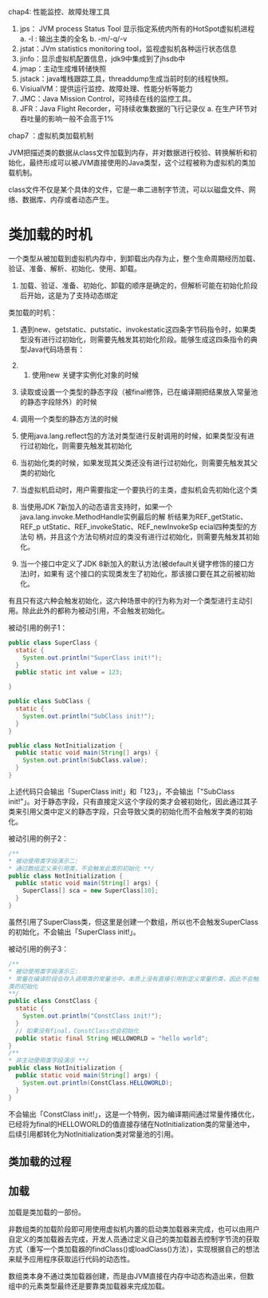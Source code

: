 chap4: 性能监控、故障处理工具
1. jps： JVM process Status Tool 显示指定系统内所有的HotSpot虚拟机进程
a. -l : 输出主类的全名
b. -m/-q/-v
2. jstat：JVm statistics monitoring tool，监视虚拟机各种运行状态信息
3. jinfo：显示虚拟机配置信息，jdk9中集成到了jhsdb中
4. jmap：主动生成堆转储快照
5. jstack：java堆栈跟踪工具，threaddump生成当前时刻的线程快照。
6. VisiualVM：提供运行监控、故障处理、性能分析等能力
7. JMC：Java Mission Control，可持续在线的监控工具。
8. JFR：Java Flight Recorder，可持续收集数据的飞行记录仪
   a. 在生产环节对吞吐量的影响一般不会高于1%

chap7 ：虚拟机类加载机制

JVM把描述类的数据从class文件加载到内存，并对数据进行校验、转换解析和初始化，最终形成可以被JVM直接使用的Java类型，这个过程被称为虚拟机的类加载机制。



class文件不仅是某个具体的文件，它是一串二进制字节流，可以以磁盘文件、网络、数据库、内存或者动态产生。



# 类加载的时机


一个类型从被加载到虚拟机内存中，到卸载出内存为止，整个生命周期经历加载、验证、准备、解析、初始化、使用、卸载。

1. 加载、验证、准备、初始化、卸载的顺序是确定的，但解析可能在初始化阶段后开始，这是为了支持动态绑定



类加载的时机：

1. 遇到new、getstatic、putstatic、invokestatic这四条字节码指令时，如果类型没有进行过初始化，则需要先触发其初始化阶段。能够生成这四条指令的典型Java代码场景有：

1. 1. 使用new 关键字实例化对象的时候
2. 读取或设置一个类型的静态字段（被final修饰，已在编译期把结果放入常量池的静态字段除外）的时候
3. 调用一个类型的静态方法的时候

1. 使用java.lang.reflect包的方法对类型进行反射调用的时候，如果类型没有进行过初始化，则需要先触发其初始化
2. 当初始化类的时候，如果发现其父类还没有进行过初始化，则需要先触发其父类的初始化
3. 当虚拟机启动时，用户需要指定一个要执行的主类，虚拟机会先初始化这个类
4. 当使用JDK 7新加入的动态语言支持时，如果一个java.lang.invoke.MethodHandle实例最后的解 析结果为REF_getStatic、REF_p utStatic、REF_invokeStatic、REF_newInvokeSp ecial四种类型的方法句 柄，并且这个方法句柄对应的类没有进行过初始化，则需要先触发其初始化。
5. 当一个接口中定义了JDK 8新加入的默认方法(被default关键字修饰的接口方法)时，如果有 这个接口的实现类发生了初始化，那该接口要在其之前被初始化。

有且只有这六种会触发初始化，这六种场景中的行为称为对一个类型进行主动引用。除此此外的都称为被动引用，不会触发初始化。



被动引用的例子1：



```java
public class SuperClass {
  static {
    System.out.println("SuperClass init!");
  }
  public static int value = 123;

}

public class SubClass {
  static {
    System.out.println("SubClass init!");
  }
}

public class NotInitialization {
  public static void main(String[] args) { 
    System.out.println(SubClass.value);
  }
}
```

上述代码只会输出「SuperClass init!」和「123」，不会输出「"SubClass init!"」。对于静态字段，只有直接定义这个字段的类才会被初始化，因此通过其子类来引用父类中定义的静态字段，只会导致父类的初始化而不会触发字类的初始化。





被动引用的例子2：

```java
/**
* 被动使用类字段演示二:
* 通过数组定义来引用类，不会触发此类的初始化 **/
public class NotInitialization {
  public static void main(String[] args) {
    SuperClass[] sca = new SuperClass[10];
  } 
}
```

虽然引用了SuperClass类，但这里是创建一个数组，所以也不会触发SuperClass的初始化，不会输出「SuperClass init!」。



被动引用的例子3：

```java
/**
* 被动使用类字段演示三:
* 常量在编译阶段会存入调用类的常量池中，本质上没有直接引用到定义常量的类，因此不会触发定义常量的
类的初始化
**/
public class ConstClass {
  static {
    System.out.println("ConstClass init!");
  }
  // 如果没有final，ConstClass也会初始化
  public static final String HELLOWORLD = "hello world"; 
}
/**
* 非主动使用类字段演示 **/
public class NotInitialization {
  public static void main(String[] args) { 
    System.out.println(ConstClass.HELLOWORLD);
  } 
}
```

不会输出「ConstClass init!」，这是一个特例，因为编译期间通过常量传播优化，已经将为final的HELLOWORLD的值直接存储在NotInitialization类的常量池中，后续引用都转化为NotInitialization类对常量池的引用。



## 类加载的过程

## 加载

加载是类加载的一部份。

非数组类的加载阶段即可用使用虚拟机内置的启动类加载器来完成，也可以由用户自定义的类加载器去完成，开发人员通过定义自己的类加载器去控制字节流的获取方式（重写一个类加载器的findClass()或loadClass()方法），实现根据自己的想法来赋予应用程序获取运行代码的动态性。

数组类本身不通过类加载器创建，而是由JVM直接在内存中动态构造出来，但数组中的元素类型最终还是要靠类加载器来完成加载。
